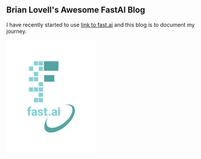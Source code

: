 ## Brian Lovell's Awesome FastAI Blog

I have recently started to use [link to fast.ai](https://www.fast.ai) and this blog is to document my journey. 

![Image of fast.ai logo](images/logo.png)
